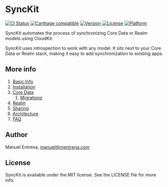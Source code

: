 # SyncKit

[![CI Status](http://img.shields.io/travis/mentrena/SyncKit.svg?style=flat)](https://travis-ci.org/mentrena/SyncKit)
[![Carthage compatible](https://img.shields.io/badge/Carthage-compatible-4BC51D.svg?style=flat)](https://github.com/Carthage/Carthage)
[![Version](https://img.shields.io/cocoapods/v/SyncKit.svg?style=flat)](http://cocoapods.org/pods/SyncKit)
[![License](https://img.shields.io/cocoapods/l/SyncKit.svg?style=flat)](http://cocoapods.org/pods/SyncKit)
[![Platform](https://img.shields.io/cocoapods/p/SyncKit.svg?style=flat)](http://cocoapods.org/pods/SyncKit)

SyncKit automates the process of synchronizing Core Data or Realm models using CloudKit.

SyncKit uses introspection to work with any model. It sits next to your Core Data or Realm stack, making it easy to add synchronization to existing apps.

## More info

1. [Basic Info](https://github.com/mentrena/SyncKit/wiki)
2. [Installation](https://github.com/mentrena/SyncKit/wiki/Installation)
3. [Core Data](https://github.com/mentrena/SyncKit/wiki/Core-Data)
    1. [Migrations](https://github.com/mentrena/SyncKit/wiki/Core-Data-migrations)
4. [Realm](https://github.com/mentrena/SyncKit/wiki/Realm)
5. [Sharing](https://github.com/mentrena/SyncKit/wiki/Sharing)
6. [Architecture](https://github.com/mentrena/SyncKit/wiki/Architecture)
7. [FAQ](https://github.com/mentrena/SyncKit/wiki/FAQ)
    

## Author

Manuel Entrena, manuel@mentrena.com

## License

SyncKit is available under the MIT license. See the LICENSE file for more info.
